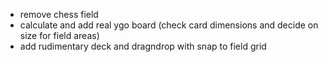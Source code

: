 - remove chess field
- calculate and add real ygo board (check card dimensions and decide on size for field areas)
- add rudimentary deck and dragndrop with snap to field grid
